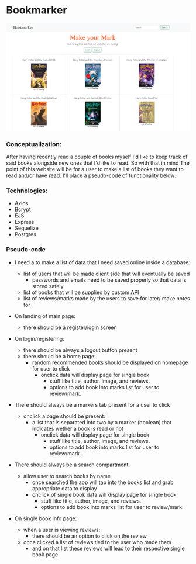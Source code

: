 # Bookmarker 

![Web page](./public/images/bookmarker.png)

###  Conceptualization:

After having recently read a couple of books myself I'd like to keep track of said books alongside new ones that I'd like to read. So with that in mind The point of this website will be for a user to make a list of books they want to read and/or have read. I'll place a pseudo-code of functionality below:

###  Technologies:
 
-   Axios
-   Bcrypt
-   EJS
-   Express
-   Sequelize
-   Postgres

### Pseudo-code

-   I need a to make a list of data that I need saved online inside a database:
    - list of users that will be made client side that will eventually be saved
        - passwords and emails need to be saved properly so that data is stored safely
    - list of books that will be supplied by custom API
    - list of reviews/marks made by the users to save for later/ make notes for

-   On landing of main page:
    - there should be a register/login screen

-   On login/registering:
    - there should be always a logout button present
    -  there should be a home page:
        - random recommended books should be displayed on homepage for user to click
            - onclick data will display page for single book
                - stuff like title, author, image, and reviews.
                - options to add book into marks list for user to review/mark.

-   There should always be a markers tab present for a user to click
    - onclick a page should be present:
        -   a list that is separated into two by a marker (boolean) that indicates wether a book is read or not
            - onclick data will display page for single book
                - stuff like title, author, image, and reviews.
                - options to add book into marks list for user to review/mark.


-   There should always be a search compartment:
    - allow user to search books by name
        - once searched the app will tap into the books list and grab appropriate data to display
        - onclick of single book data will display page for single book
            - stuff like title, author, image, and reviews.
            - options to add book into marks list for user to review/mark.


-   On single book info page:
    -   when a user is viewing reviews:
        - there should be an option to click on the review
    -   once clicked a list of reviews tied to the user who made them
        -   and on that list these reviews will lead to their respective single book page





